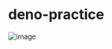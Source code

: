 # deno-practice

![image](https://user-images.githubusercontent.com/82617216/176505291-2667bb6d-59b2-4153-a59e-68020af243eb.png)
